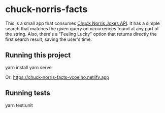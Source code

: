 # chuck-norris-facts

This is a small app that consumes [Chuck Norris Jokes API](https://api.chucknorris.io/). It has a simple search that matches the given query on occurrences found at any part of the string. Also, there's a "Feeling Lucky" option that returns directly the first search result, saving the user's time.

## Running this project

yarn install
yarn serve

Or: https://chuck-norris-facts-vcoelho.netlify.app

## Running tests

yarn test:unit
